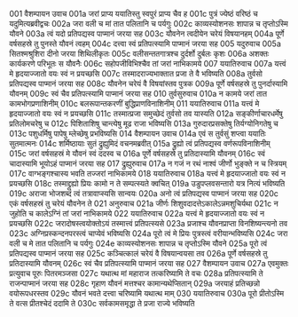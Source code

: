001	वैशम्पायन उवाच
001a	जरां प्राप्य ययातिस्तु स्वपुरं प्राप्य चैव ह
001c	पुत्रं ज्येष्ठं वरिष्ठं च यदुमित्यब्रवीद्वचः
002a	जरा वली च मां तात पलितानि च पर्यगुः
002c	काव्यस्योशनसः शापान्न च तृप्तोऽस्मि यौवने
003a	त्वं यदो प्रतिपद्यस्व पाप्मानं जरया सह
003c	यौवनेन त्वदीयेन चरेयं विषयानहम्
004a	पूर्णे वर्षसहस्रे तु पुनस्ते यौवनं त्वहम्
004c	दत्त्वा स्वं प्रतिपत्स्यामि पाप्मानं जरया सह
005	यदुरुवाच
005a	सितश्मश्रुशिरा दीनो जरया शिथिलीकृतः
005c	वलीसन्ततगात्रश्च दुर्दर्शो दुर्बलः कृशः
006a	अशक्तः कार्यकरणे परिभूतः स यौवनैः
006c	सहोपजीविभिश्चैव तां जरां नाभिकामये
007	ययातिरुवाच
007a	यत्त्वं मे हृदयाज्जातो वयः स्वं न प्रयच्छसि
007c	तस्मादराज्यभाक्तात प्रजा ते वै भविष्यति
008a	तुर्वसो प्रतिपद्यस्व पाप्मानं जरया सह
008c	यौवनेन चरेयं वै विषयांस्तव पुत्रक
009a	पूर्णे वर्षसहस्रे तु पुनर्दास्यामि यौवनम्
009c	स्वं चैव प्रतिपत्स्यामि पाप्मानं जरया सह
010	तुर्वसुरुवाच
010a	न कामये जरां तात कामभोगप्रणाशिनीम्
010c	बलरूपान्तकरणीं बुद्धिप्राणविनाशिनीम्
011	ययातिरुवाच
011a	यत्त्वं मे हृदयाज्जातो वयः स्वं न प्रयच्छसि
011c	तस्मात्प्रजा समुच्छेदं तुर्वसो तव यास्यति
012a	सङ्कीर्णाचारधर्मेषु प्रतिलोमचरेषु च
012c	पिशिताशिषु चान्त्येषु मूढ राजा भविष्यसि
013a	गुरुदारप्रसक्तेषु तिर्यग्योनिगतेषु च
013c	पशुधर्मिषु पापेषु म्लेच्छेषु प्रभविष्यसि
014	वैशम्पायन उवाच
014a	एवं स तुर्वसुं शप्त्वा ययातिः सुतमात्मनः
014c	शर्मिष्ठायाः सुतं द्रुह्युमिदं वचनमब्रवीत्
015a	द्रुह्यो त्वं प्रतिपद्यस्व वर्णरूपविनाशिनीम्
015c	जरां वर्षसहस्रं मे यौवनं स्वं ददस्व च
016a	पूर्णे वर्षसहस्रे तु प्रतिदास्यामि यौवनम्
016c	स्वं चादास्यामि भूयोऽहं पाप्मानं जरया सह
017	द्रुह्युरुवाच
017a	न गजं न रथं नाश्वं जीर्णो भुङ्क्ते न च स्त्रियम्
017c	वाग्भङ्गश्चास्य भवति तज्जरां नाभिकामये
018	ययातिरुवाच
018a	यत्त्वं मे हृदयाज्जातो वयः स्वं न प्रयच्छसि
018c	तस्माद्द्रुह्यो प्रियः कामो न ते सम्पत्स्यते क्वचित्
019a	उडुपप्लवसन्तारो यत्र नित्यं भविष्यति
019c	अराजा भोजशब्दं त्वं तत्रावाप्स्यसि सान्वयः
020a	अनो त्वं प्रतिपद्यस्व पाप्मानं जरया सह
020c	एकं वर्षसहस्रं तु चरेयं यौवनेन ते
021	अनुरुवाच
021a	जीर्णः शिशुवदादत्तेऽकालेऽन्नमशुचिर्यथा
021c	न जुहोति च कालेऽग्निं तां जरां नाभिकामये
022	ययातिरुवाच
022a	यत्त्वं मे हृदयाज्जातो वयः स्वं न प्रयच्छसि
022c	जरादोषस्त्वयोक्तोऽयं तस्मात्त्वं प्रतिपत्स्यसे
023a	प्रजाश्च यौवनप्राप्ता विनशिष्यन्त्यनो तव
023c	अग्निप्रस्कन्दनपरस्त्वं चाप्येवं भविष्यसि
024a	पूरो त्वं मे प्रियः पुत्रस्त्वं वरीयान्भविष्यसि
024c	जरा वली च मे तात पलितानि च पर्यगुः
024e	काव्यस्योशनसः शापान्न च तृप्तोऽस्मि यौवने
025a	पूरो त्वं प्रतिपद्यस्व पाप्मानं जरया सह
025c	कञ्चित्कालं चरेयं वै विषयान्वयसा तव
026a	पूर्णे वर्षसहस्रे तु प्रतिदास्यामि यौवनम्
026c	स्वं चैव प्रतिपत्स्यामि पाप्मानं जरया सह
027	वैशम्पायन उवाच
027a	एवमुक्तः प्रत्युवाच पूरुः पितरमञ्जसा
027c	यथात्थ मां महाराज तत्करिष्यामि ते वचः
028a	प्रतिपत्स्यामि ते राजन्पाप्मानं जरया सह
028c	गृहाण यौवनं मत्तश्चर कामान्यथेप्सितान्
029a	जरयाहं प्रतिच्छन्नो वयोरूपधरस्तव
029c	यौवनं भवते दत्त्वा चरिष्यामि यथात्थ माम्
030	ययातिरुवाच
030a	पूरो प्रीतोऽस्मि ते वत्स प्रीतश्चेदं ददामि ते
030c	सर्वकामसमृद्धा ते प्रजा राज्ये भविष्यति
